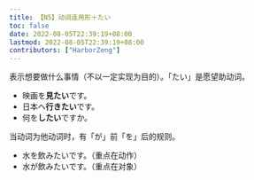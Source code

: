 ```yaml
---
title: 【N5】动词连用形＋たい
toc: false
date: 2022-08-05T22:39:19+08:00
lastmod: 2022-08-05T22:39:19+08:00
contributors: ["HarborZeng"]
---
```


表示想要做什么事情（不以一定实现为目的）。「たい」是愿望助动词。

- 映画を**見たい**です。
- 日本へ**行きたい**です。
- 何を**したい**ですか。

当动词为他动词时，有「が」前「を」后的规则。

- 水を飲みたいです。（重点在动作）
- 水が飲みたいです。（重点在对象）

